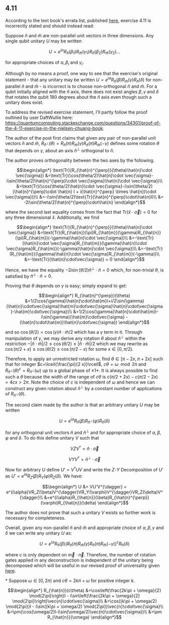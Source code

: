 ## 4.11
According to the text book's errata list, published [here](https://michaelnielsen.org/qcqi/errata/errata/errata.html), exercise 4.11 is incorrectly stated and should instead read:

Suppose $`\hat{n}`$ and $`\hat{m}`$ are non-parallel unit vectors in three dimensions. Any single qubit unitary $`U`$ may be written
```math
U=e^{i\alpha}R_{\hat{n}}(\beta_1)R_{\hat{m}}(\gamma_1)R_{\hat{n}}(\beta_2)R_{\hat{m}}(\gamma_2)...
``` 
for appropriate choices of $`\alpha, \beta_i`$ and $`\gamma_i`$.

Although by no means a proof, one way to see that the exercise's original statement - that any unitary may be written $`U=e^{i\alpha}R_{\hat{n}}(\beta)R_{\hat{m}}(\gamma)R_{\hat{n}}(\delta)`$ for non-parallel $`\hat{n}`$ and $`\hat{m}`$ - is incorrect is to choose non-orthogonal $`\hat{n}`$ and $`\hat{m}`$. For a qubit initially aligned with the $`\hat{n}`$ axis, there does not exist  angles $`\beta, \gamma`$ and $`\delta`$ that rotates the qubit 180 degrees about the $`\hat{n}`$ axis even though such a unitary does exist.

To address the revised exercise statement, I'll partly follow the proof outlined by user DaftWullie here:\
https://quantumcomputing.stackexchange.com/questions/34301/proof-of-the-4-11-exercise-in-the-nielsen-chuang-book.

The author of the post first claims that given any pair of non-parallel unit vectors $`\hat{n}`$ and $`\hat{m}`$, $`R_{\hat{n}^{\perp}}(\theta)=R_{\hat{n}}(\pi)R_{\hat{m}}(\gamma)R_{\hat{n}}(\pi)R_{\hat{m}}(-\gamma)`$ defines some rotation $`\theta`$ that depends on $`\gamma`$, about an axis $`\hat{n}^{\perp}`$ orthogonal to $`\hat{n}`$. 

The author proves orthogonality between the two axes by the following. 
```math
\begin{align*}
\text{Tr}(R_{\hat{n}^{\perp}}(\theta)\hat{n}\cdot \vec{\sigma})
&=\text{Tr}(\cos(\theta/2)\hat{n}\cdot \vec{\sigma}-i\sin(\theta/2)\hat{n}^{\perp}\cdot \vec{\sigma}\hat{n}\cdot \vec{\sigma})\\
&=\text{Tr}(\cos(\theta/2)\hat{n}\cdot \vec{\sigma}-i\sin(\theta/2)(\hat{n}^{\perp}\cdot \hat{n} I + i(\hat{n}^{\perp} \times \hat{n})\cdot \vec{\sigma}))\\
&=-i\sin(\theta/2)\text{Tr}(\hat{n}^{\perp}\cdot\hat{n}I)\\
&= -2i\sin(\theta/2)\hat{n}^{\perp}\cdot\hat{n}
\end{align*}
```
where the second last equality comes from the fact that $`\text{Tr}(\hat{x}\cdot \vec{\sigma})=0`$ for any three dimensional $`\hat{x}`$. Additionally, we find

```math
\begin{align*}
\text{Tr}(R_{\hat{n}^{\perp}}(\theta)\hat{n}\cdot \vec{\sigma}) &=\text{Tr}(R_{\hat{n}}(\pi)R_{\hat{m}}(\gamma)R_{\hat{n}}(\pi)R_{\hat{m}}(-\gamma)\hat{n}\cdot \vec{\sigma})\\
&=-\text{Tr}(\hat{n}\cdot \vec{\sigma}R_{\hat{m}}(\gamma)\hat{n}\cdot \vec{\sigma}R_{\hat{m}}(-\gamma)\hat{n}\cdot \vec{\sigma})\\
&=-\text{Tr}(R_{\hat{m}}(\gamma)\hat{n}\cdot \vec{\sigma}R_{\hat{m}}(-\gamma))\\
&=-\text{Tr}(\hat{n}\cdot\vec{\sigma}) = 0
\end{align*}
```
Hence, we have the equality $`-2i\sin(\theta/2)\hat{n}^{\perp}\cdot\hat{n} = 0`$ which, for non-trivial $`\theta`$, is satisfied by $`\hat{n}^{\perp}\cdot\hat{n}=0`$. 

Proving that $`\theta`$ depends on $`\gamma`$ is easy; simply expand to get:
```math
\begin{align*}
R_{\hat{n}^{\perp}}(\theta)
&=1/2\cos(\gamma)\hat{n}\cdot\hat{m}I+i/2\sin(\gamma)(\hat{n}\cdot\vec{\sigma}\hat{m}\cdot\vec{\sigma}\hat{n}\cdot\vec{\sigma}-\hat{m}\cdot\vec{\sigma})\\
&=1/2\cos(\gamma)\hat{n}\cdot\hat{m}I-i\sin(\gamma)(\hat{m}\cdot\vec{\sigma} - (\hat{n}\cdot\hat{m})\hat{n}\cdot\vec{\sigma})
\end{align*}
```
and so $`\cos(\theta/2) = \cos(\gamma)\hat{n}\cdot\hat{m}/2`$ which has a $`\gamma`$ term in it. Through manipulation of $`\gamma`$, we may derive any rotation $`\theta`$ about $`\hat{n}^{\perp}`$ within the restriction $`-|\hat{n}\cdot\hat{m}|/2\le\cos(\theta/2)\le|\hat{n}\cdot\hat{m}|/2`$ which we may rewrite as\
 $`\cos(\pi/2 + x) \le \cos(\theta/2) \le \cos(\pi/2 - x)`$ for some $`x\in[0, \pi/2)`$.

Therefore, to apply an unrestricted rotation $`\omega`$, find  $`\theta \in [\pi - 2x, \pi + 2x]`$ such that for integer $`c=\lceil{\frac{\pi}{2  x}}\rceil`$, $`c\theta =  \omega \mod{2\pi}`$ and $`R_{\hat{n}^{\perp}}(\theta)^c = R_{\hat{n}^{\perp}}(\omega)`$ up to a global phase of $`\pm 1`$*. It is always possible to find such a $`\theta`$ because the width of the range of $`c\theta`$ is $`c(\pi/2 + 2x) - c(\pi/2 - 2x) = 4cx > 2\pi`$. Note the choice of $`c`$ is independent of $`\omega`$ and hence we can construct any given rotation about $`\hat{n}^\perp`$ by a constant number of applications of $`R_{\hat{n}^\perp}(\theta)`$.

The second claim made by the author is that an arbitrary unitary $`U`$ may be written 
```math
U = e^{i\alpha}R_{\hat{n}}(\beta)R_{\hat{n}^{\perp}}(\varphi)R_{\hat{n}}(\delta)
```
for any orthogonal unit vectors $`\hat{n}`$ and $`\hat{n}^{\perp}`$ and for appropriate choice of $`\alpha, \beta, \varphi`$ and $`\delta`$. To do this define unitary $`V`$ such that 
```math
VZV^{\dagger}=\hat{n}\cdot\vec{\sigma} \tag{1}
``` 
```math
VYV^{\dagger}=\hat{n}^{\perp}\cdot\vec{\sigma} \tag{2}
```
Now for arbitrary $`U`$ define $`U'=V^{\dagger}UV`$ and write the $`Z`$-$`Y`$ Decomposition of $`U'`$ as $`U' = e^{i\alpha}R_Z(\beta)R_Y(\varphi)R_Z(\delta)`$. We have:
```math
\begin{align*}
U 
&= VU'V^{\dagger} = e^{i\alpha}VR_Z(\beta)V^{\dagger}VR_Y(\varphi)V^{\dagger}VR_Z(\delta)V^{\dagger}\\
&=e^{i\alpha}R_{\hat{n}}(\beta)R_{\hat{n}^{\perp}}(\varphi)R_{\hat{n}}(\delta)
\end{align*}
```
The author does not prove that such a unitary $`V`$ exists so further work is necessary for completeness.

Overall, given any non-parallel $`\hat{n}`$ and $`\hat{m}`$ and appropriate choice of $`\alpha, \beta, \gamma`$ and $`\delta`$ we can write any unitary $`U`$ as:

```math
U=e^{i\alpha}R_{\hat{n}}(\beta)(R_{\hat{n}}(\pi)R_{\hat{m}}(\gamma)R_{\hat{n}}(\pi)R_{\hat{m}}(-\gamma))^cR_{\hat{n}}(\delta)
```
where $`c`$ is only dependent on $`\vec{m} \cdot \vec{n}`$. Therefore, the number of rotation gates applied in any deconstruction is independent of the unitary being decomposed which will be useful in our revised proof of universality given [here](../cheekycheats/revisedUniversality1.md).

\* Suppose $`\omega \in [0, 2\pi)`$ and $`c\theta = 2k\pi + \omega`$ for positive integer $`k`$. 
```math
\begin{align*}
R_{\hat{n}}(c\theta) 
&=\cos\left(\frac{2k\pi + \omega}{2} \mod{2\pi}\right)I - i\sin\left(\frac{2k\pi + \omega}{2} \mod{2\pi}\right)\vec{n}\cdot\vec{\sigma}\\
&=\cos((k\pi + \omega/2) \mod{2\pi})I - i\sin((k\pi + \omega/2) \mod{2\pi})\vec{n}\cdot\vec{\sigma}\\
&=\pm(\cos(\omega/2)I-i\sin(\omega/2)\vec{n}\cdot\vec{\sigma})\\
&=\pm R_{\hat{n}}(\omega)
\end{align*}
```


